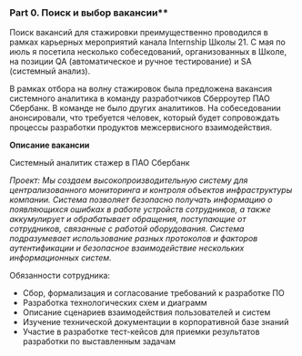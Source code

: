 ### Part 0. Поиск и выбор вакансии**

Поиск вакансий для стажировки преимущественно проводился в рамках карьерных мероприятий канала Internship Школы 21. С мая по июль я посетила несколько собеседований, организованных в Школе, на позиции QA (автоматическое и ручное тестирование) и SA (системный анализ).

В рамках отбора на волну стажировок была предложена вакансия системного аналитика в команду разработчиков Сберроутер ПАО Сбербанк. В команде не было других аналитиков. На собеседовании анонсировали, что требуется человек, который будет сопровождать процессы разработки продуктов межсервисного взаимодействия.

****Описание вакансии****

Системный аналитик стажер в ПАО Сбербанк

*Проект: Мы создаем высокопроизводительную систему для централизованного мониторинга и контроля объектов инфраструктуры компании. Система позволяет безопасно получать информацию о появляющихся ошибках в работе устройств сотрудников, а также аккумулирует и обрабатывает обращения, поступающие от сотрудников, связанные с работой оборудования. Система подразумевает использование разных протоколов и факторов аутентификации и безопасное взаимодействие нескольких информационных систем.*

Обязанности сотрудника:

- Сбор, формализация и согласование требований к разработке ПО
- Разработка технологических схем и диаграмм
- Описание сценариев взаимодействия пользователей и систем
- Изучение технической документации в корпоративной базе знаний
- Участие в разработке тест-кейсов для приемки результатов разработки по выставленным задачам